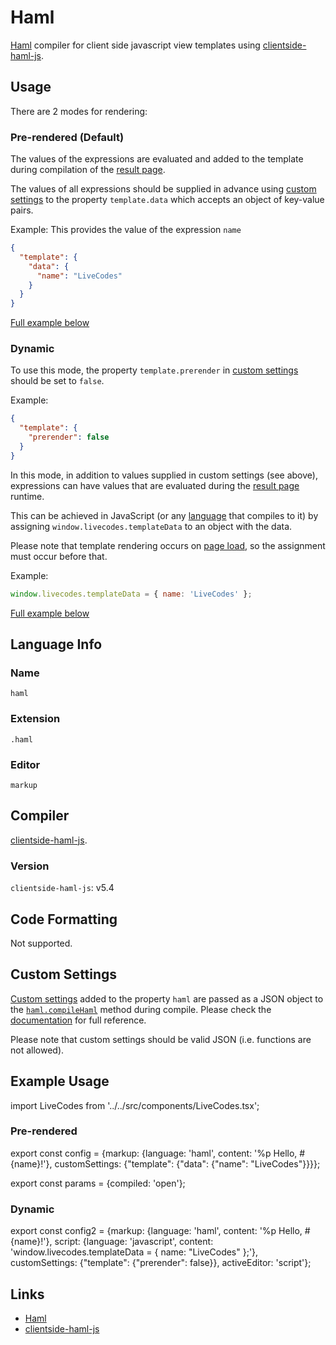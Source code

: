 # Haml

[Haml](https://haml.info/) compiler for client side javascript view templates using [clientside-haml-js](https://github.com/uglyog/clientside-haml-js).

## Usage

There are 2 modes for rendering:

### Pre-rendered (Default)

The values of the expressions are evaluated and added to the template during compilation of the [result page](../features/result.md).

The values of all expressions should be supplied in advance using [custom settings](../advanced/custom-settings.md) to the property `template.data` which accepts an object of key-value pairs.

Example: This provides the value of the expression `name`

```json title="Custom Settings"
{
  "template": {
    "data": {
      "name": "LiveCodes"
    }
  }
}
```

[Full example below](#pre-rendered)

### Dynamic

To use this mode, the property `template.prerender` in [custom settings](../advanced/custom-settings.md) should be set to `false`.

Example:

```json title="Custom Settings"
{
  "template": {
    "prerender": false
  }
}
```

In this mode, in addition to values supplied in custom settings (see above), expressions can have values that are evaluated during the [result page](../features/result.md) runtime.

This can be achieved in JavaScript (or any [language](../languages/index.md) that compiles to it) by assigning `window.livecodes.templateData` to an object with the data.

Please note that template rendering occurs on [page load](https://developer.mozilla.org/en-US/docs/Web/API/Window/load_event), so the assignment must occur before that.

Example:

```js title="Script Editor (JS)"
window.livecodes.templateData = { name: 'LiveCodes' };
```

[Full example below](#dynamic-1)

## Language Info

### Name

`haml`

### Extension

`.haml`

### Editor

`markup`

## Compiler

[clientside-haml-js](https://github.com/uglyog/clientside-haml-js).

### Version

`clientside-haml-js`: v5.4

## Code Formatting

Not supported.

## Custom Settings

[Custom settings](../advanced/custom-settings.md) added to the property `haml` are passed as a JSON object to the [`haml.compileHaml`](https://github.com/uglyog/clientside-haml-js#client-side-haml-api) method during compile. Please check the [documentation](https://github.com/uglyog/clientside-haml-js#client-side-haml-api) for full reference.

Please note that custom settings should be valid JSON (i.e. functions are not allowed).

## Example Usage

import LiveCodes from '../../src/components/LiveCodes.tsx';

### Pre-rendered

export const config = {markup: {language: 'haml', content: '%p Hello, #{name}!'}, customSettings: {"template": {"data": {"name": "LiveCodes"}}}};

export const params = {compiled: 'open'};

<LiveCodes config={config} params={params}></LiveCodes>

### Dynamic

export const config2 = {markup: {language: 'haml', content: '%p Hello, #{name}!'}, script: {language: 'javascript', content: 'window.livecodes.templateData = { name: "LiveCodes" };'}, customSettings: {"template": {"prerender": false}}, activeEditor: 'script'};

<LiveCodes config={config2}></LiveCodes>

## Links

- [Haml](https://haml.info/)
- [clientside-haml-js](https://github.com/uglyog/clientside-haml-js)
